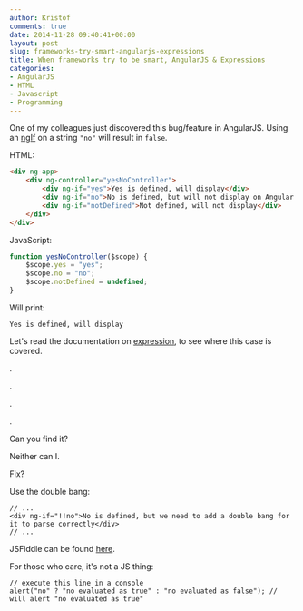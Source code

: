 ```yaml
---
author: Kristof
comments: true
date: 2014-11-28 09:40:41+00:00
layout: post
slug: frameworks-try-smart-angularjs-expressions
title: When frameworks try to be smart, AngularJS & Expressions
categories:
- AngularJS
- HTML
- Javascript
- Programming
---
```


One of my colleagues just discovered this bug/feature in AngularJS. Using an [ngIf](https://docs.angularjs.org/api/ng/directive/ngIf) on a string `"no"` will result in `false`.

HTML:

```html
<div ng-app>
    <div ng-controller="yesNoController">
        <div ng-if="yes">Yes is defined, will display</div>
        <div ng-if="no">No is defined, but will not display on Angular 1.2.1</div>
        <div ng-if="notDefined">Not defined, will not display</div>
    </div>
</div>
```


JavaScript:

```javascript
function yesNoController($scope) {
    $scope.yes = "yes";
    $scope.no = "no";
    $scope.notDefined = undefined;
}
```

Will print:

    
```
Yes is defined, will display
```
    


Let's read the documentation on [expression](https://docs.angularjs.org/guide/expression), to see where this case is covered.

.

.

.

.

Can you find it?

Neither can I.

Fix?

Use the double bang:

```
// ...
<div ng-if="!!no">No is defined, but we need to add a double bang for it to parse correctly</div>
// ...
```

JSFiddle can be found [here](http://jsfiddle.net/t56onm8o/5/).

For those who care, it's not a JS thing:

``` 
// execute this line in a console
alert("no" ? "no evaluated as true" : "no evaluated as false"); // will alert "no evaluated as true"
```
